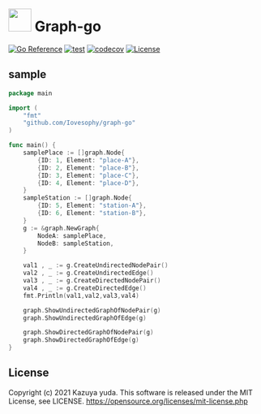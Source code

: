 # <img src="https://user-images.githubusercontent.com/15680172/137610607-39e4b8b0-a343-4b22-b37c-0183bbf86dc4.png" data-canonical-src="https://user-images.githubusercontent.com/15680172/137610607-39e4b8b0-a343-4b22-b37c-0183bbf86dc4.png" width="45" height="45" /> Graph-go

[![Go Reference](https://pkg.go.dev/badge/github.com/Iovesophy/graph-go.svg)](https://pkg.go.dev/github.com/Iovesophy/graph-go) [![test](https://github.com/Iovesophy/graph-go/actions/workflows/test.yml/badge.svg?branch=master)](https://github.com/Iovesophy/graph-go/actions/workflows/test.yml) [![codecov](https://codecov.io/gh/Iovesophy/graph-go/branch/master/graph/badge.svg?token=LMRN408RMC)](https://codecov.io/gh/Iovesophy/graph-go) [![License](http://img.shields.io/badge/license-mit-blue.svg?style=flat-square)](https://raw.githubusercontent.com/Iovesophy/graph-go/master/LICENSE)

## sample

```Go
package main

import (
	"fmt"
	"github.com/Iovesophy/graph-go"
)

func main() {
	samplePlace := []graph.Node{
		{ID: 1, Element: "place-A"},
		{ID: 2, Element: "place-B"},
		{ID: 3, Element: "place-C"},
		{ID: 4, Element: "place-D"},
	}
	sampleStation := []graph.Node{
		{ID: 5, Element: "station-A"},
		{ID: 6, Element: "station-B"},
	}
	g := &graph.NewGraph{
		NodeA: samplePlace,
		NodeB: sampleStation,
	}

	val1 , _ := g.CreateUndirectedNodePair()
	val2 , _ := g.CreateUndirectedEdge()
	val3 , _ := g.CreateDirectedNodePair()
	val4 , _ := g.CreateDirectedEdge()
	fmt.Println(val1,val2,val3,val4)

	graph.ShowUndirectedGraphOfNodePair(g)
	graph.ShowUndirectedGraphOfEdge(g)

	graph.ShowDirectedGraphOfNodePair(g)
	graph.ShowDirectedGraphOfEdge(g)
}
```

## License
Copyright (c) 2021 Kazuya yuda.
This software is released under the MIT License, see LICENSE.
https://opensource.org/licenses/mit-license.php
